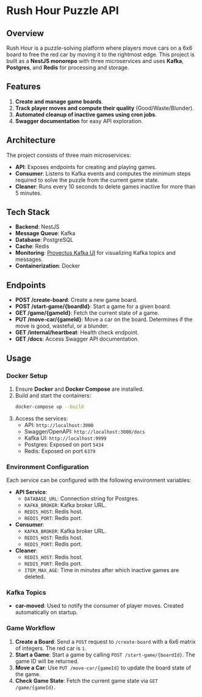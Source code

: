 # Rush Hour Puzzle API

## Overview
Rush Hour is a puzzle-solving platform where players move cars on a 6x6 board to free the red car by moving it to the rightmost edge. This project is built as a **NestJS monorepo** with three microservices and uses **Kafka**, **Postgres**, and **Redis** for processing and storage.

## Features
1. **Create and manage game boards**.
2. **Track player moves and compute their quality** (Good/Waste/Blunder).
3. **Automated cleanup of inactive games using cron jobs**.
4. **Swagger documentation** for easy API exploration.

## Architecture
The project consists of three main microservices:
- **API**: Exposes endpoints for creating and playing games.
- **Consumer**: Listens to Kafka events and computes the minimum steps required to solve the puzzle from the current game state.
- **Cleaner**: Runs every 10 seconds to delete games inactive for more than 5 minutes.

## Tech Stack
- **Backend**: NestJS
- **Message Queue**: Kafka
- **Database**: PostgreSQL
- **Cache**: Redis
- **Monitoring**: [Provectus Kafka UI](https://github.com/provectus/kafka-ui) for visualizing Kafka topics and messages.
- **Containerization**: Docker

## Endpoints
- **POST /create-board**: Create a new game board.
- **POST /start-game/{boardId}**: Start a game for a given board.
- **GET /game/{gameId}**: Fetch the current state of a game.
- **PUT /move-car/{gameId}**: Move a car on the board. Determines if the move is good, wasteful, or a blunder.
- **GET /__internal__/heartbeat**: Health check endpoint.
- **GET /docs**: Access Swagger API documentation.

## Usage
### Docker Setup
1. Ensure **Docker** and **Docker Compose** are installed.
2. Build and start the containers:
   ```bash
   docker-compose up --build
   ```
3. Access the services:
   - API: `http://localhost:3000`
   - Swagger/OpenAPI: `http://localhost:3000/docs`
   - Kafka UI: `http://localhost:9999`
   - Postgres: Exposed on port `5434`
   - Redis: Exposed on port `6379`

### Environment Configuration
Each service can be configured with the following environment variables:
- **API Service**:
  - `DATABASE_URL`: Connection string for Postgres.
  - `KAFKA_BROKER`: Kafka broker URL.
  - `REDIS_HOST`: Redis host.
  - `REDIS_PORT`: Redis port.
- **Consumer**:
  - `KAFKA_BROKER`: Kafka broker URL.
  - `REDIS_HOST`: Redis host.
  - `REDIS_PORT`: Redis port.
- **Cleaner**:
  - `REDIS_HOST`: Redis host.
  - `REDIS_PORT`: Redis port.
  - `ITEM_MAX_AGE`: Time in minutes after which inactive games are deleted.

### Kafka Topics
- **car-moved**: Used to notify the consumer of player moves. Created automatically on startup.

### Game Workflow
1. **Create a Board**: Send a `POST` request to `/create-board` with a 6x6 matrix of integers. The red car is `1`.
2. **Start a Game**: Start a game by calling `POST /start-game/{boardId}`. The game ID will be returned.
3. **Move a Car**: Use `PUT /move-car/{gameId}` to update the board state of the game.
4. **Check Game State**: Fetch the current game state via `GET /game/{gameId}`.